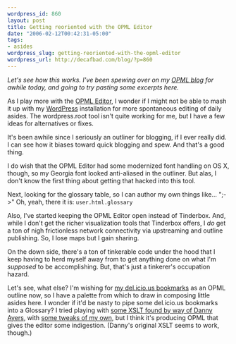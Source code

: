 ```yaml
--- 
wordpress_id: 860
layout: post
title: Getting reoriented with the OPML Editor
date: "2006-02-12T00:42:31-05:00"
tags: 
- asides
wordpress_slug: getting-reoriented-with-the-opml-editor
wordpress_url: http://decafbad.com/blog/?p=860
---
```

*Let's see how this works.  I've been spewing over on my [OPML blog](http://blogs.opml.org/decafbad/) for awhile today, and going to try pasting some excerpts here.*

As I play more with the <a href="http://support.opml.org">OPML Editor</a>, I wonder if I might not be able to mash it up with my <a href="http://decafbad.com/blog">WordPress</a> installation for more spontaneous editing of daily asides.  The wordpress.root tool isn't quite working for me, but I have a few ideas for alternatives or fixes.

It's been awhile since I seriously an outliner for blogging, if I ever really did.  I can see how it biases toward quick blogging and spew.  And that's a good thing.

I do wish that the OPML Editor had some modernized font handling on OS X, though, so my Georgia font looked anti-aliased in the outliner.  But alas, I don't know the first thing about getting that hacked into this tool.


Next, looking for the glossary table, so I can author my own things like... ";->"  Oh, yeah, there it is: <code>user.html.glossary</code>


Also, I've started keeping the OPML Editor open instead of Tinderbox.  And, while I don't get the richer visualization tools that Tinderbox offers, I <i>do</i> get a ton of nigh frictionless network connectivity via upstreaming and outline publishing.  So, I lose maps but I gain sharing.


On the down side, there's a ton of tinkerable code under the hood that I keep having to herd myself away from to get anything done on what I'm <i>supposed</i> to be accomplishing.  But, that's just a tinkerer's occupation hazard.


Let's see, what else?  I'm wishing for <a href="http://del.icio.us/deusx">my del.icio.us bookmarks</a> as an OPML outline now, so I have a palette from which to draw in composing little asides here.  I wonder if it'd be nasty to pipe some del.icio.us bookmarks into a Glossary?  I tried playing with <a href="http://dannyayers.com/archives/2006/02/07/delicious-reading-lists/">some XSLT found by way of Danny Ayers</a>, with <a href="http://decafbad.com/2006/02/delicious-to-full-opml.xsl">some tweaks of my own</a>, but I think it's producing OPML that gives the editor some indigestion.  (Danny's original XSLT seems to work, though.)
